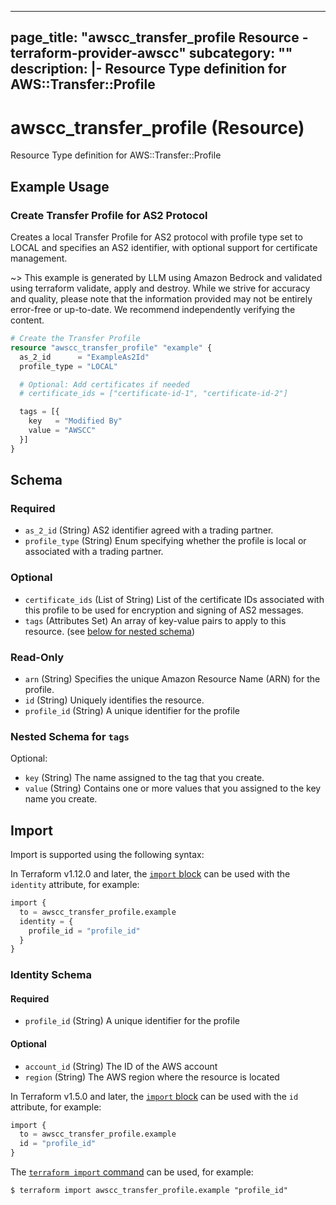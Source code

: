 
---
page_title: "awscc_transfer_profile Resource - terraform-provider-awscc"
subcategory: ""
description: |-
  Resource Type definition for AWS::Transfer::Profile
---

# awscc_transfer_profile (Resource)

Resource Type definition for AWS::Transfer::Profile

## Example Usage

### Create Transfer Profile for AS2 Protocol

Creates a local Transfer Profile for AS2 protocol with profile type set to LOCAL and specifies an AS2 identifier, with optional support for certificate management.

~> This example is generated by LLM using Amazon Bedrock and validated using terraform validate, apply and destroy. While we strive for accuracy and quality, please note that the information provided may not be entirely error-free or up-to-date. We recommend independently verifying the content.

```terraform
# Create the Transfer Profile
resource "awscc_transfer_profile" "example" {
  as_2_id      = "ExampleAs2Id"
  profile_type = "LOCAL"

  # Optional: Add certificates if needed
  # certificate_ids = ["certificate-id-1", "certificate-id-2"]

  tags = [{
    key   = "Modified By"
    value = "AWSCC"
  }]
}
```

<!-- schema generated by tfplugindocs -->
## Schema

### Required

- `as_2_id` (String) AS2 identifier agreed with a trading partner.
- `profile_type` (String) Enum specifying whether the profile is local or associated with a trading partner.

### Optional

- `certificate_ids` (List of String) List of the certificate IDs associated with this profile to be used for encryption and signing of AS2 messages.
- `tags` (Attributes Set) An array of key-value pairs to apply to this resource. (see [below for nested schema](#nestedatt--tags))

### Read-Only

- `arn` (String) Specifies the unique Amazon Resource Name (ARN) for the profile.
- `id` (String) Uniquely identifies the resource.
- `profile_id` (String) A unique identifier for the profile

<a id="nestedatt--tags"></a>
### Nested Schema for `tags`

Optional:

- `key` (String) The name assigned to the tag that you create.
- `value` (String) Contains one or more values that you assigned to the key name you create.

## Import

Import is supported using the following syntax:

In Terraform v1.12.0 and later, the [`import` block](https://developer.hashicorp.com/terraform/language/import) can be used with the `identity` attribute, for example:

```terraform
import {
  to = awscc_transfer_profile.example
  identity = {
    profile_id = "profile_id"
  }
}
```

<!-- schema generated by tfplugindocs -->
### Identity Schema

#### Required

- `profile_id` (String) A unique identifier for the profile

#### Optional

- `account_id` (String) The ID of the AWS account
- `region` (String) The AWS region where the resource is located

In Terraform v1.5.0 and later, the [`import` block](https://developer.hashicorp.com/terraform/language/import) can be used with the `id` attribute, for example:

```terraform
import {
  to = awscc_transfer_profile.example
  id = "profile_id"
}
```

The [`terraform import` command](https://developer.hashicorp.com/terraform/cli/commands/import) can be used, for example:

```shell
$ terraform import awscc_transfer_profile.example "profile_id"
```
